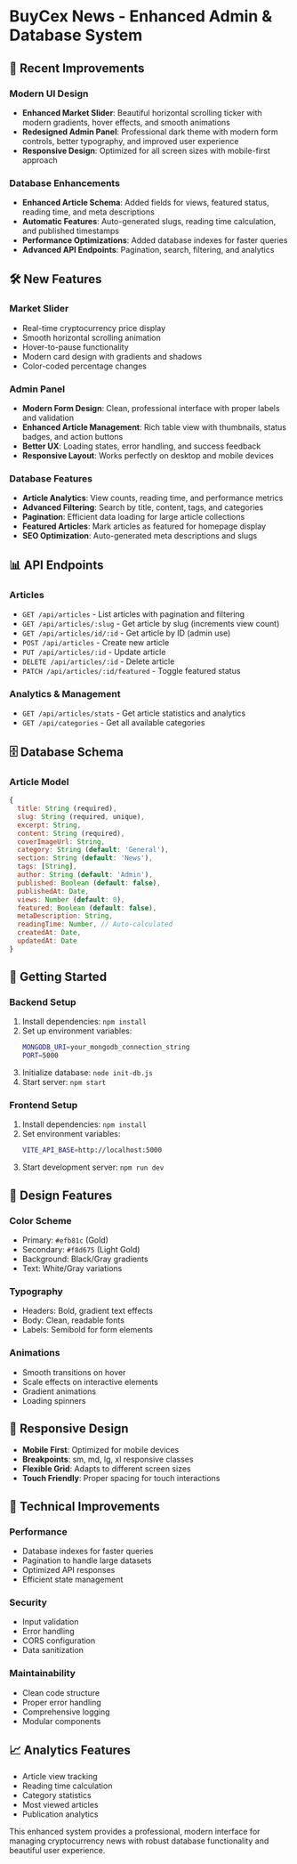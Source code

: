 # BuyCex News - Enhanced Admin & Database System

## 🚀 Recent Improvements

### Modern UI Design
- **Enhanced Market Slider**: Beautiful horizontal scrolling ticker with modern gradients, hover effects, and smooth animations
- **Redesigned Admin Panel**: Professional dark theme with modern form controls, better typography, and improved user experience
- **Responsive Design**: Optimized for all screen sizes with mobile-first approach

### Database Enhancements
- **Enhanced Article Schema**: Added fields for views, featured status, reading time, and meta descriptions
- **Automatic Features**: Auto-generated slugs, reading time calculation, and published timestamps
- **Performance Optimizations**: Added database indexes for faster queries
- **Advanced API Endpoints**: Pagination, search, filtering, and analytics

## 🛠️ New Features

### Market Slider
- Real-time cryptocurrency price display
- Smooth horizontal scrolling animation
- Hover-to-pause functionality
- Modern card design with gradients and shadows
- Color-coded percentage changes

### Admin Panel
- **Modern Form Design**: Clean, professional interface with proper labels and validation
- **Enhanced Article Management**: Rich table view with thumbnails, status badges, and action buttons
- **Better UX**: Loading states, error handling, and success feedback
- **Responsive Layout**: Works perfectly on desktop and mobile devices

### Database Features
- **Article Analytics**: View counts, reading time, and performance metrics
- **Advanced Filtering**: Search by title, content, tags, and categories
- **Pagination**: Efficient data loading for large article collections
- **Featured Articles**: Mark articles as featured for homepage display
- **SEO Optimization**: Auto-generated meta descriptions and slugs

## 📊 API Endpoints

### Articles
- `GET /api/articles` - List articles with pagination and filtering
- `GET /api/articles/:slug` - Get article by slug (increments view count)
- `GET /api/articles/id/:id` - Get article by ID (admin use)
- `POST /api/articles` - Create new article
- `PUT /api/articles/:id` - Update article
- `DELETE /api/articles/:id` - Delete article
- `PATCH /api/articles/:id/featured` - Toggle featured status

### Analytics & Management
- `GET /api/articles/stats` - Get article statistics and analytics
- `GET /api/categories` - Get all available categories

## 🗄️ Database Schema

### Article Model
```javascript
{
  title: String (required),
  slug: String (required, unique),
  excerpt: String,
  content: String (required),
  coverImageUrl: String,
  category: String (default: 'General'),
  section: String (default: 'News'),
  tags: [String],
  author: String (default: 'Admin'),
  published: Boolean (default: false),
  publishedAt: Date,
  views: Number (default: 0),
  featured: Boolean (default: false),
  metaDescription: String,
  readingTime: Number, // Auto-calculated
  createdAt: Date,
  updatedAt: Date
}
```

## 🚀 Getting Started

### Backend Setup
1. Install dependencies: `npm install`
2. Set up environment variables:
   ```bash
   MONGODB_URI=your_mongodb_connection_string
   PORT=5000
   ```
3. Initialize database: `node init-db.js`
4. Start server: `npm start`

### Frontend Setup
1. Install dependencies: `npm install`
2. Set environment variables:
   ```bash
   VITE_API_BASE=http://localhost:5000
   ```
3. Start development server: `npm run dev`

## 🎨 Design Features

### Color Scheme
- Primary: `#efb81c` (Gold)
- Secondary: `#f8d675` (Light Gold)
- Background: Black/Gray gradients
- Text: White/Gray variations

### Typography
- Headers: Bold, gradient text effects
- Body: Clean, readable fonts
- Labels: Semibold for form elements

### Animations
- Smooth transitions on hover
- Scale effects on interactive elements
- Gradient animations
- Loading spinners

## 📱 Responsive Design

- **Mobile First**: Optimized for mobile devices
- **Breakpoints**: sm, md, lg, xl responsive classes
- **Flexible Grid**: Adapts to different screen sizes
- **Touch Friendly**: Proper spacing for touch interactions

## 🔧 Technical Improvements

### Performance
- Database indexes for faster queries
- Pagination to handle large datasets
- Optimized API responses
- Efficient state management

### Security
- Input validation
- Error handling
- CORS configuration
- Data sanitization

### Maintainability
- Clean code structure
- Proper error handling
- Comprehensive logging
- Modular components

## 📈 Analytics Features

- Article view tracking
- Reading time calculation
- Category statistics
- Most viewed articles
- Publication analytics

This enhanced system provides a professional, modern interface for managing cryptocurrency news with robust database functionality and beautiful user experience.
